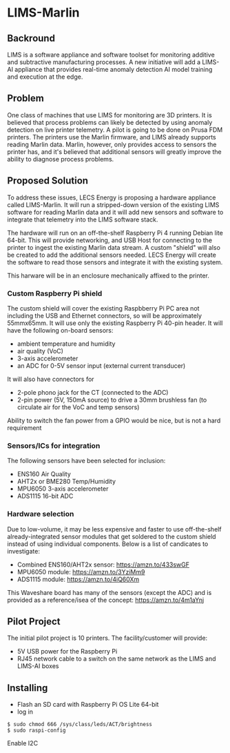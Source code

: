 # LIMS-Marlin

## Backround

LIMS is a software appliance and software toolset for monitoring additive and subtractive manufacturing processes.  A new initiative will add a LIMS-AI appliance that provides real-time anomaly detection AI model training and execution at the edge.

## Problem

One class of machines that use LIMS for monitoring are 3D printers.  It is believed that process problems can likely be detected by using anomaly detection on live printer telemetry.  A pilot is going to be done on Prusa FDM printers.  The printers use the Marlin firmware, and LIMS already supports reading Marlin data.  Marlin, however, only provides access to sensors the printer has, and it's believed that additional sensors will greatly improve the ability to diagnose process problems.

## Proposed Solution

To address these issues, LECS Energy is proposing a hardware appliance called LIMS-Marlin.  It will run a stripped-down version of the existing LIMS software for reading Marlin data and it will add new sensors and software to integrate that telemetry into the LIMS software stack.

The hardware will run on an off-the-shelf Raspberry Pi 4 running Debian lite 64-bit.  This will provide networking, and USB Host for connecting to the printer to ingest the existing Marlin data stream.  A custom "shield" will also be created to add the additional sensors needed.  LECS Energy will create the software to read those sensors and integrate it with the existing system.

This harware will be in an enclosure mechanically affixed to the printer.

### Custom Raspberry Pi shield

The custom shield will cover the existing Raspbberry Pi PC area not including the USB and Ethernet connectors, so will be approximately 55mmx65mm.  It will use only the existing Raspberry Pi 40-pin header.  It will have the following on-board sensors:

- ambient temperature and humidity
- air quality (VoC)
- 3-axis accelerometer
- an ADC for 0-5V sensor input (external current transducer)

It will also have connectors for

- 2-pole phono jack for the CT (connected to the ADC)
- 2-pin power (5V, 150mA source) to drive a 30mm brushless fan (to circulate air for the VoC and temp sensors)

Ability to switch the fan power from a GPIO would be nice, but is not a hard requirement

### Sensors/ICs for integration

The following sensors have been selected for inclusion:

- ENS160 Air Quality
- AHT2x or BME280 Temp/Humidity
- MPU6050 3-axis accelerometer
- ADS1115 16-bit ADC


### Hardware selection

Due to low-volume, it may be less expensive and faster to use off-the-shelf already-integrated sensor modules that get soldered to the custom shield instead of using individual components.  Below is a list of candicates to investigate:


- Combined ENS160/AHT2x sensor: https://amzn.to/433swGF
- MPU6050 module: https://amzn.to/3YziMm9
- ADS1115 module: https://amzn.to/4iQ60Xm


This Waveshare board has many of the sensors (except the ADC) and is provided as a reference/isea of the concept: https://amzn.to/4m1aYnj
## Pilot Project

The initial pilot project is 10 printers.  The facility/customer will provide:

- 5V USB power for the Raspberry Pi
- RJ45 network cable to a switch on the same network as the LIMS and LIMS-AI boxes


## Installing

- Flash an SD card with Raspberry Pi OS Lite 64-bit
- log in
```
$ sudo chmod 666 /sys/class/leds/ACT/brightness
$ sudo raspi-config
```
Enable I2C